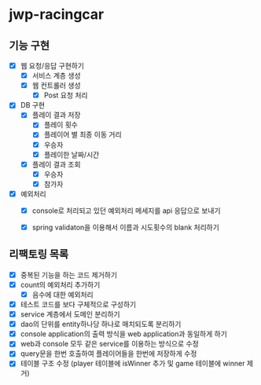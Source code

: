 # jwp-racingcar

## 기능 구현
- [X] 웹 요청/응답 구현하기
  - [X] 서비스 계층 생성
  - [X] 웹 컨트롤러 생성
    - [X] Post 요청 처리
- [X] DB 구현
  - [x] 플레이 결과 저장
    - [X] 플레이 횟수
    - [X] 플레이어 별 최종 이동 거리
    - [X] 우승자
    - [X] 플레이한 날짜/시간
  - [x] 플레이 결과 조회
    - [x] 우승자
    - [x] 참가자
  
- [x] 예외처리
  - [x] console로 처리되고 있던 예외처리 메세지를 api 응답으로 보내기
  - [x] spring validaton을 이용해서 이름과 시도횟수의 blank 처리하기


## 리팩토링 목록
- [x] 중복된 기능을 하는 코드 제거하기
- [x] count의 예외처리 추가하기
  - [x] 음수에 대한 예외처리
- [x] 테스트 코드를 보다 구체적으로 구성하기
- [x] service 계층에서 도메인 분리하기 
- [x] dao의 단위를 entity하나당 하나로 매치되도록 분리하기
- [x] console application의 출력 방식을 web application과 동일하게 하기
- [x] web과 console 모두 같은 service를 이용하는 방식으로 수정
- [x] query문을 한번 호출하여 플레이어들을 한번에 저장하게 수정
- [x] 테이블 구조 수정 (player 테이블에 isWinner 추가 및 game 테이블에 winner 제거)